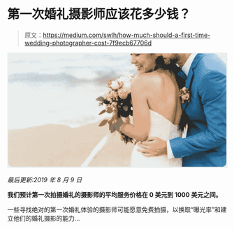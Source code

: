 # 第一次婚礼摄影师应该花多少钱？

> 原文：<https://medium.com/swlh/how-much-should-a-first-time-wedding-photographer-cost-7f9ecb67706d>

![](img/3f590a4852b72dcd44906eca521eacde.png)

*最后更新:2019 年 8 月 9 日*

**我们预计第一次拍摄婚礼的摄影师的平均服务价格在 0 美元到 1000 美元之间。**

一些寻找绝对的第一次婚礼体验的摄影师可能愿意免费拍摄，以换取“曝光率”和建立他们的婚礼摄影的能力…